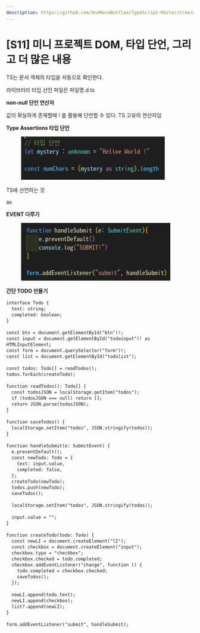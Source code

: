 ```yaml
---
description: https://github.com/OneMoreBottlee/TypeScript-Master/tree/main/S11
---
```


# \[S11] 미니 프로젝트 DOM, 타입 단언, 그리고 더 많은 내용

TS는 문서 객체의 타입을 자동으로 확인한다.

라이브러리 타입 선언 파일은 파일명.d.ts



**non-null 단언 연산자**

값이 확실하게 존재할때 ! 를 활용해 단언할 수 있다. TS 고유의 연산자임



**Type Assertions 타입 단언**

<figure><img src="../../../.gitbook/assets/image (36).png" alt=""><figcaption></figcaption></figure>

TS에 선언하는 것

as



**EVENT 다루기**

<figure><img src="../../../.gitbook/assets/image (130).png" alt=""><figcaption></figcaption></figure>



**간단 TODO 만들기**

```tsx
interface Todo {
  text: string;
  completed: boolean;
}

const btn = document.getElementById("btn")!;
const input = document.getElementById("todoinput")! as HTMLInputElement;
const form = document.querySelector("form")!;
const list = document.getElementById("todolist");

const todos: Todo[] = readTodos();
todos.forEach(createTodo);

function readTodos(): Todo[] {
  const todosJSON = localStorage.getItem("todos");
  if (todosJSON === null) return [];
  return JSON.parse(todosJSON);
}

function saveTodos() {
  localStorage.setItem("todos", JSON.stringify(todos));
}

function handleSubmit(e: SubmitEvent) {
  e.preventDefault();
  const newTodo: Todo = {
    text: input.value,
    completed: false,
  };
  createTodo(newTodo);
  todos.push(newTodo);
  saveTodos();

  localStorage.setItem("todos", JSON.stringify(todos));

  input.value = "";
}

function createTodo(todo: Todo) {
  const newLI = document.createElement("lI");
  const checkbox = document.createElement("input");
  checkbox.type = "checkbox";
  checkbox.checked = todo.completed;
  checkbox.addEventListener("change", function () {
    todo.completed = checkbox.checked;
    saveTodos();
  });

  newLI.append(todo.text);
  newLI.append(checkbox);
  list?.append(newLI);
}

form.addEventListener("submit", handleSubmit);
```
